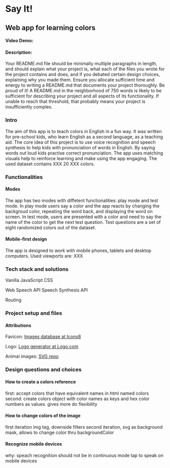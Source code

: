 # Say It!

## Web app for learning colors

#### Video Demo: <URL HERE>

#### Description:

Your README.md file should be minimally multiple paragraphs in length, and should explain what your project is, what each of the files you wrote for the project contains and does, and if you debated certain design choices, explaining why you made them. Ensure you allocate sufficient time and energy to writing a README.md that documents your project thoroughly. Be proud of it! A README.md in the neighborhood of 750 words is likely to be sufficient for describing your project and all aspects of its functionality. If unable to reach that threshold, that probably means your project is insufficiently complex.

### Intro

The aim of this app is to teach colors in English in a fun way. It was written for pre-school kids, who learn English as a second language, as a teaching aid.
The core idea of this project is to use voice recognition and speech synthesis to help kids with pronunciation of words in English. By saying words out loud kids practise correct pronunciation. The app uses matching visuals help to reinforce learning and make using the app engaging.
The used dataset contains XXX 20 XXX colors.

### Functionalities

#### Modes

The app has two modes with diffetent functionalities: play mode and test mode. In play mode users say a color and the app reacts by changing the backgroud color, repeating the word back, and displaying the word on screen. In test mode, users are presented with a color and need to say the name of the color to get the next test question. Test questions are a set of eight randomized colors out of the dataset.

#### Mobile-first design

The app is designed to work with mobile phones, tablets and desktop computers. Used viewports are: XXX

### Tech stack and solutions

Vanilla JavaScript
CSS

Web Speech API
Speech Synthesis API

Routing

### Project setup and files

#### Attributions

Favicon: [Images database at Icons8](https://icons8.com)

Logo: [Logo generator at Logo.com](https://logo.com)

Animal images: [SVG repo](https://www.svgrepo.com)

### Design questions and choices

#### How to create a colors reference
first: accept colors that have equivalent names in html named colors
second: create colors object with color names as keys and hex color numbers as values. gives more do flexibility

#### How to change colors of the image
first iteration img tag, downside filters 
second iteration, svg as background mask, allows to change color thru backgroundColor 

#### Recognize mobile devices
why: speach recognition should not be in continuous mode
tap to speak on mobile devices

